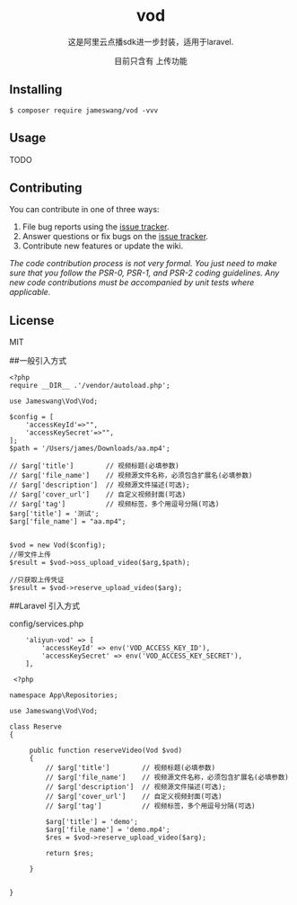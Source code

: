 <h1 align="center"> vod </h1>

<p align="center"> 这是阿里云点播sdk进一步封装，适用于laravel.</p>
<p align="center"> 目前只含有 上传功能 </p>

## Installing

```shell
$ composer require jameswang/vod -vvv
```

## Usage

TODO

## Contributing

You can contribute in one of three ways:

1. File bug reports using the [issue tracker](https://github.com/jameswang/vod/issues).
2. Answer questions or fix bugs on the [issue tracker](https://github.com/jameswang/vod/issues).
3. Contribute new features or update the wiki.

_The code contribution process is not very formal. You just need to make sure that you follow the PSR-0, PSR-1, and PSR-2 coding guidelines. Any new code contributions must be accompanied by unit tests where applicable._

## License

MIT

##一般引入方式 

```shell
<?php
require __DIR__ .'/vendor/autoload.php';

use Jameswang\Vod\Vod;

$config = [
    'accessKeyId'=>"",
    'accessKeySecret'=>"",
];
$path = '/Users/james/Downloads/aa.mp4';

// $arg['title']        // 视频标题(必填参数)
// $arg['file_name']    // 视频源文件名称，必须包含扩展名(必填参数)
// $arg['description']  // 视频源文件描述(可选);
// $arg['cover_url']    // 自定义视频封面(可选)
// $arg['tag']          // 视频标签，多个用逗号分隔(可选)
$arg['title'] = '测试';
$arg['file_name'] = "aa.mp4";


$vod = new Vod($config);
//带文件上传
$result = $vod->oss_upload_video($arg,$path);

//只获取上传凭证
$result = $vod->reserve_upload_video($arg);
```

##Laravel 引入方式 

config/services.php
```shell
    'aliyun-vod' => [
        'accessKeyId' => env('VOD_ACCESS_KEY_ID'),
        'accessKeySecret' => env('VOD_ACCESS_KEY_SECRET'),
    ],
```

```shell
 <?php

namespace App\Repositories;

use Jameswang\Vod\Vod;

class Reserve
{

     public function reserveVideo(Vod $vod)
     {
         // $arg['title']        // 视频标题(必填参数)
         // $arg['file_name']    // 视频源文件名称，必须包含扩展名(必填参数)
         // $arg['description']  // 视频源文件描述(可选);
         // $arg['cover_url']    // 自定义视频封面(可选)
         // $arg['tag']          // 视频标签，多个用逗号分隔(可选)

         $arg['title'] = 'demo';
         $arg['file_name'] = 'demo.mp4';
         $res = $vod->reserve_upload_video($arg);

         return $res;

     }


}
```
